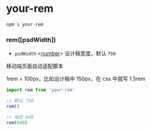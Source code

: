 # your-rem

```bash
npm i your-rem
```

### rem([psdWidth])
- `psdWidth` <[number]> 设计稿宽度。默认 `750`

移动端页面自动适配脚本

1rem = 100px，比如设计稿中 150px，在 css 中就写 1.5rem

```js
import rem from 'your-rem'

// 默认 750
rem()

// 指定 640
rem(640)
```

[number]: https://developer.mozilla.org/en-US/docs/Web/JavaScript/Data_structures#Number_type "Number"
